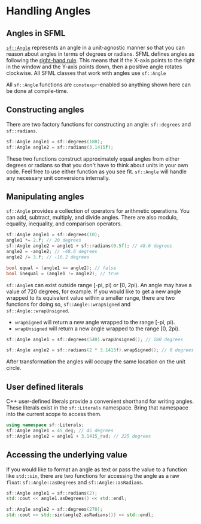 # Handling Angles

## Angles in SFML

[`sf::Angle`](../../../documentation/3.0.2/classsf_1_1Angle.html "sf::Angle documentation") represents an angle in a unit-agnostic manner so that you can reason about angles in terms of degrees or radians.
SFML defines angles as following the [right-hand rule](https://en.wikipedia.org/wiki/Right-hand_rule).
This means that if the X-axis points to the right in the window and the Y-axis points down, then a positive angle rotates clockwise.
All SFML classes that work with angles use `sf::Angle`

All `sf::Angle` functions are `constexpr`-enabled so anything shown here can be done at compile-time.

## Constructing angles

There are two factory functions for constructing an angle: `sf::degrees` and `sf::radians`.

```cpp
sf::Angle angle1 = sf::degrees(180);
sf::Angle angle2 = sf::radians(3.1415f);
```

These two functions construct approximately equal angles from either degrees or radians so that you don't have to think about units in your own code.
Feel free to use either function as you see fit.
`sf::Angle` will handle any necessary unit conversions internally.

## Manipulating angles

`sf::Angle` provides a collection of operators for arithmetic operations.
You can add, subtract, multiply, and divide angles.
There are also modulo, equality, inequality, and comparison operators.

```cpp
sf::Angle angle1 = sf::degrees(10);
angle1 *= 2.f; // 20 degrees
sf::Angle angle2 = angle1 + sf::radians(0.5f); // 48.6 degrees
angle2 = -angle2; // -48.6 degrees
angle2 /= 3.f; // -16.2 degrees

bool equal = (angle1 == angle2); // false
bool inequal = (angle1 != angle2); // true
```

`sf::Angle`s can exist outside range [-pi, pi) or [0, 2pi).
An angle may have a value of 720 degrees, for example.
If you would like to get a new angle wrapped to its equivalent value within a smaller range, there are two functions for doing so, `sf::Angle::wrapSigned` and `sf::Angle::wrapUnsigned`.

- `wrapSigned` will return a new angle wrapped to the range [-pi, pi).
- `wrapUnsigned` will return a new angle wrapped to the range [0, 2pi).

```cpp
sf::Angle angle1 = sf::degrees(540).wrapUnsigned(); // 180 degrees

sf::Angle angle2 = sf::radians(2 * 3.1415f).wrapSigned(); // 0 degrees
```

After transformation the angles will occupy the same location on the unit circle.

## User defined literals

C++ user-defined literals provide a convenient shorthand for writing angles.
These literals exist in the `sf::Literals` namespace.
Bring that namespace into the current scope to access them.

```cpp
using namespace sf::Literals;
sf::Angle angle1 = 45_deg; // 45 degrees
sf::Angle angle2 = angle1 + 3.1415_rad; // 225 degrees
```

## Accessing the underlying value

If you would like to format an angle as text or pass the value to a function like `std::sin`, there are two functions for accessing the angle as a raw `float`: `sf::Angle::asDegrees` and `sf::Angle::asRadians`.

```cpp
sf::Angle angle1 = sf::radians(2);
std::cout << angle1.asDegrees() << std::endl;

sf::Angle angle2 = sf::degrees(270);
std::cout << std::sin(angle2.asRadians()) << std::endl;
```
